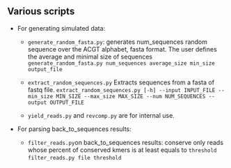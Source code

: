 ## Various scripts

* For generating simulated data: 
  
  * `generate_random_fasta.py`: generates num_sequences random sequence over the ACGT alphabet, fasta format. The user defines the average and minimal size of sequences
    `generate_random_fasta.py num_sequences average_size min_size output_file`
  
  * `extract_random_sequences.py`  Extracts sequences from a fasta of fastq file. 
    `extract_random_sequences.py [-h] --input INPUT_FILE --min_size MIN_SIZE --max_size MAX_SIZE --num NUM_SEQUENCES --output OUTPUT_FILE` 
  
  * `yield_reads.py` and `revcomp.py` are for internal use.

* For parsing back_to_sequences results: 
  
  * `filter_reads.py`on back_to_sequences results: conserve only reads whose percent of conserved kmers is at least equals to `threshold`
    `filter_reads.py file threshold`






